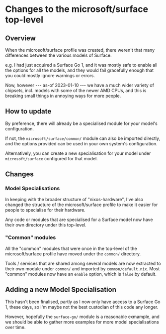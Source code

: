 # Changes to the microsoft/surface top-level

## Overview

When the microsoft/surface profile was created, there weren't that many differences between
the various models of Surface.

e.g. I had just acquired a Surface Go 1, and it was mostly safe to enable all the options for all the
models, and they would fail gracefully enough that you could mostly ignore warnings or errors.

Now, however --- as-of 2023-01-10 --- we have a much wider variety of chipsets, incl. models with
some of the newer AMD CPUs, and this is breaking small things in annoying ways for more people.

## How to update

By preference, there will already be a specialised module for your model's configuration.

If not, the `microsoft/surface/common/` module can also be imported directly, and the options
provided can be used in your own system's configuration.

Alternatively, you can create a new specialisation for your model under `microsoft/surface`
configured for that model.

## Changes

### Model Specialisations

In keeping with the broader structure of "nixos-hardware", I've also changed the structure of the
microsoft/surface profile to make it easier for people to specialise for their hardware.

Any code or modules that are specialised for a Surface model now have their own directory under this
top-level.

### "Common" modules

All the "common" modules that were once in the top-level of the microsoft/surface profile have moved
under the `common/` directory.

Tools / services that are shared among several models are now extracted to their own module under
`common/` and imported by `common/default.nix`.
Most "common" modules now have an `enable` option, which is `false` by default.

## Adding a new Model Specialisation

This hasn't been finalised, partly as I now only have access to a Surface Go 1, these days, so I'm
maybe not the best custodian of this code any longer.

However, hopefully the `surface-go/` module is a reasonable exmample, and we should be
able to gather more examples for more model specialisations over time.
